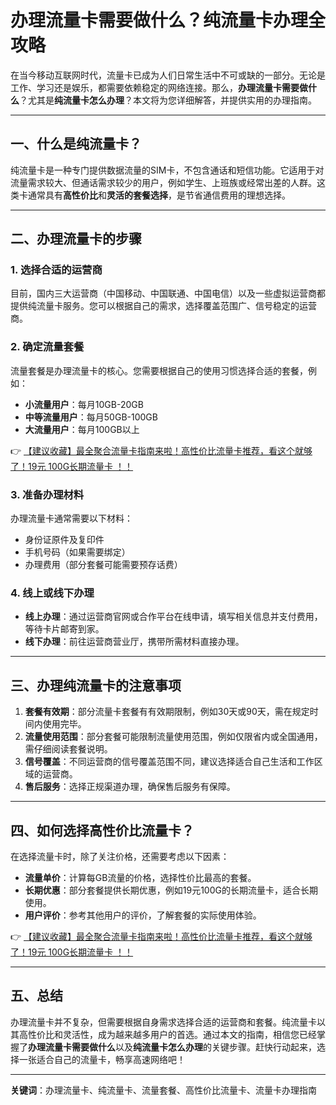 # 办理流量卡需要做什么？纯流量卡办理全攻略

在当今移动互联网时代，流量卡已成为人们日常生活中不可或缺的一部分。无论是工作、学习还是娱乐，都需要依赖稳定的网络连接。那么，**办理流量卡需要做什么**？尤其是**纯流量卡怎么办理**？本文将为您详细解答，并提供实用的办理指南。

---

## 一、什么是纯流量卡？

纯流量卡是一种专门提供数据流量的SIM卡，不包含通话和短信功能。它适用于对流量需求较大、但通话需求较少的用户，例如学生、上班族或经常出差的人群。这类卡通常具有**高性价比**和**灵活的套餐选择**，是节省通信费用的理想选择。

---

## 二、办理流量卡的步骤

### 1. 选择合适的运营商
目前，国内三大运营商（中国移动、中国联通、中国电信）以及一些虚拟运营商都提供纯流量卡服务。您可以根据自己的需求，选择覆盖范围广、信号稳定的运营商。

### 2. 确定流量套餐
流量套餐是办理流量卡的核心。您需要根据自己的使用习惯选择合适的套餐，例如：
- **小流量用户**：每月10GB-20GB
- **中等流量用户**：每月50GB-100GB
- **大流量用户**：每月100GB以上

👉 [【建议收藏】最全聚合流量卡指南来啦！高性价比流量卡推荐，看这个就够了！19元 100G长期流量卡 ！！](https://bit.ly/Liuliangka)

### 3. 准备办理材料
办理流量卡通常需要以下材料：
- 身份证原件及复印件
- 手机号码（如果需要绑定）
- 办理费用（部分套餐可能需要预存话费）

### 4. 线上或线下办理
- **线上办理**：通过运营商官网或合作平台在线申请，填写相关信息并支付费用，等待卡片邮寄到家。
- **线下办理**：前往运营商营业厅，携带所需材料直接办理。

---

## 三、办理纯流量卡的注意事项

1. **套餐有效期**：部分流量卡套餐有有效期限制，例如30天或90天，需在规定时间内使用完毕。
2. **流量使用范围**：部分套餐可能限制流量使用范围，例如仅限省内或全国通用，需仔细阅读套餐说明。
3. **信号覆盖**：不同运营商的信号覆盖范围不同，建议选择适合自己生活和工作区域的运营商。
4. **售后服务**：选择正规渠道办理，确保售后服务有保障。

---

## 四、如何选择高性价比流量卡？

在选择流量卡时，除了关注价格，还需要考虑以下因素：
- **流量单价**：计算每GB流量的价格，选择性价比最高的套餐。
- **长期优惠**：部分套餐提供长期优惠，例如19元100G的长期流量卡，适合长期使用。
- **用户评价**：参考其他用户的评价，了解套餐的实际使用体验。

👉 [【建议收藏】最全聚合流量卡指南来啦！高性价比流量卡推荐，看这个就够了！19元 100G长期流量卡 ！！](https://bit.ly/Liuliangka)

---

## 五、总结

办理流量卡并不复杂，但需要根据自身需求选择合适的运营商和套餐。纯流量卡以其高性价比和灵活性，成为越来越多用户的首选。通过本文的指南，相信您已经掌握了**办理流量卡需要做什么**以及**纯流量卡怎么办理**的关键步骤。赶快行动起来，选择一张适合自己的流量卡，畅享高速网络吧！

---

**关键词**：办理流量卡、纯流量卡、流量套餐、高性价比流量卡、流量卡办理指南